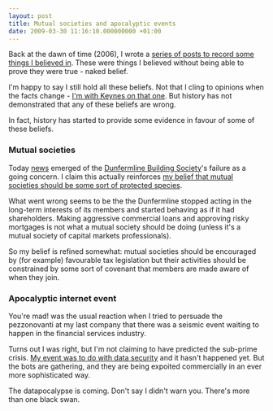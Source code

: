 ```yaml
---
layout: post
title: Mutual societies and apocalyptic events
date: 2009-03-30 11:16:10.000000000 +01:00
---
```

Back at the dawn of time (2006), I wrote a <a href="http://blog.dominicsayers.com/category/beliefs/" target="_blank">series of posts to record some things I believed in</a>. These were things I believed without being able to prove they were true - naked belief.

I'm happy to say I still hold all these beliefs. Not that I cling to opinions when the facts change - <a href="http://en.wikiquote.org/wiki/John_Maynard_Keynes#Attributed" target="_blank">I'm with Keynes on that one</a>. But history has not demonstrated that any of these beliefs are wrong.

In fact, history has started to provide some evidence in favour of some of these beliefs.
<h3>Mutual societies</h3>
Today <a href="http://www.bbc.co.uk/blogs/thereporters/robertpeston/2009/03/nationwide_to_rescue_dunfermli.html" target="_blank">news</a> emerged of the <a href="http://www.dunfermline.com/footer/about-us.aspx" target="_blank">Dunfermline Building Society</a>'s failure as a going concern. I claim this actually reinforces <a href="http://blog.dominicsayers.com/2006/06/23/beliefs-2-mutual-societies/" target="_blank">my belief that mutual societies should be some sort of protected species</a>.

What went wrong seems to be the the Dunfermline stopped acting in the long-term interests of its members and started behaving as if it had shareholders. Making aggressive commercial loans and approving risky mortgages is not what a mutual society should be doing (unless it's a mutual society of capital markets professionals).

So my belief is refined somewhat: mutual societies should be encouraged by (for example) favourable tax legislation but their activities should be constrained by some sort of covenant that members are made aware of when they join.
<h3>Apocalyptic internet event</h3>
You're mad! was the usual reaction when I tried to persuade the pezzonovanti at my last company that there was a seismic event waiting to happen in the financial services industry.

Turns out I was right, but I'm not claiming to have predicted the sub-prime crisis. <a href="http://blog.dominicsayers.com/2006/09/11/beliefs-4-there-is-a-substantial-risk-of-a-catastrophic-internet-event/" target="_blank">My event was to do with data security</a> and it hasn't happened yet. But the bots are gathering, and they are being expoited commercially in an ever more sophisticated way.

The datapocalypse is coming. Don't say I didn't warn you. There's more than one black swan.
